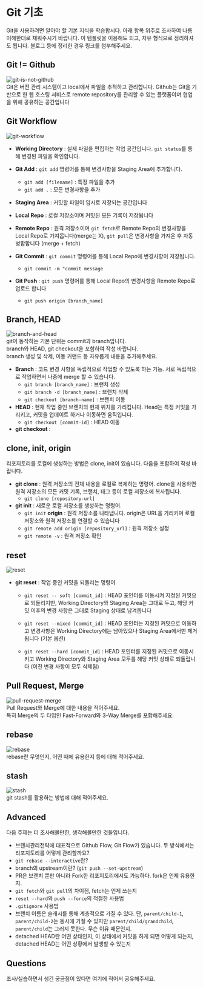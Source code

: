 # Git 기초
Git을 사용하려면 알아야 할 기본 지식을 학습합시다. 아래 항목 위주로 조사하여 나름 이해한대로 채워주시기 바랍니다. 이 템플릿을 이용해도 되고, 자유 형식으로 정리하셔도 됩니다. 블로그 등에 정리한 경우 링크를 첨부해주세요.

## Git != Github
![git-is-not-github](https://user-images.githubusercontent.com/51331195/160232512-3d6686ca-4ae3-4f11-a8d7-c893c0a7526a.png)  
Git은 버전 관리 시스템이고 local에서 파일을 추적하고 관리합니다. Github는 Git을 기반으로 한 웹 호스팅 서비스로 remote repository를 관리할 수 있는 플랫폼이며 협업을 위해 공유하는 공간입니다

## Git Workflow
![git-workflow](https://cdn-media-1.freecodecamp.org/images/1*iL2J8k4ygQlg3xriKGimbQ.png)
- **Working Directory** : 실제 파일을 편집하는 작업 공간입니다. `git status`를 통해 변경된 파일을 확인합니다.
- **Git Add** : `git add` 명령어를 통해 변경사항을 Staging Area에 추가합니다. 
    - `git add [filename]` : 특정 파일을 추가  
    - `git add .` : 모든 변경사항을 추가
- **Staging Area** : 커밋할 파일이 임시로 저장되는 공간입니다
- **Local Repo** : 로컬 저장소이며 커밋된 모든 기록이 저장됩니다
- **Remote Repo** : 원격 저장소이며 `git fetch`로 Remote Repo의 변경사항을 Local Repo로 가져옵니다(merge는 X), `git pull`은 변경사항을 가져온 후 자동 병합합니다 (merge + fetch)

- **Git Commit** : `git commit` 명령어를 통해 Local Repo에 변경사항이 저장됩니다. 
    - `git commit -m "commit message`
- **Git Push** : `git push` 명령어를 통해 Local Repo의 변경사항을 Remote Repo로 업로드 합니다 
    - `git push origin [branch_name]`

## Branch, HEAD
![branch-and-head](https://ihatetomatoes.net/wp-content/uploads/2020/04/07-head-pointer.png)  
git이 동작하는 기본 단위는 commit과 branch입니다.  
branch와 HEAD, git checkout을 포함하여 작성 바랍니다.  
branch 생성 및 삭제, 이동 커맨드 등 자유롭게 내용을 추가해주세요.

- **Branch** : 코드 변경 사항을 독립적으로 작업할 수 있도록 하는 기능. 서로 독립적으로 작업하면서 나중에 merge 할 수 있습니다.
    - `git branch [branch_name]` : 브랜치 생성
    - `git branch -d [branch_name]` : 브랜치 삭제
    - `git checkout [branch-name]` : 브랜치 이동
- **HEAD** : 현재 작업 중인 브랜치의 현재 위치를 가리킵니다. Head는 특정 커밋을 가리키고, 커밋을 업데이트 하거나 이동하면 움직입니다.
    - `git checkout [commit-id]` : HEAD 이동
- **git checkout** : 


## clone, init, origin
리포지토리를 로컬에 생성하는 방법은 clone, init이 있습니다. 다음을 포함하여 작성 바랍니다.
- **git clone** : 원격 저장소의 전체 내용을 로컬로 복제하는 명령어. clone을 사용하면 원격 저장소의 모든 커밋 기록, 브랜치, 태그 등이 로컬 저장소에 복사됩니다.
    - `git clone [repository-url]`
- **git init** : 새로운 로컬 저장소를 생성하는 명령어.
    - `git init`
**origin** : 원격 저장소를 나타냅니다. origin은 URL을 가리키며 로컬 저장소와 원격 저장소를 연결할 수 있습니다
    - `git remote add origin [repository_url]` : 원격 저장소 설정
    - `git remote -v` : 원격 저장소 확인

## reset
![reset](https://user-images.githubusercontent.com/51331195/160235594-8836570b-e8bf-484a-bb92-b2bd6d873066.png)  
- **git reset** : 작업 중인 커밋을 되돌리는 명령어
    - `git reset -- soft [commit_id]` : HEAD 포인터를 이동시켜 지정된 커밋으로 되돌리지만, Working Directory와 Staging Area는 그대로 두고, 해당 커밋 이후의 변경 사항은 그대로 Staging 상태로 남겨둡니다

    - `git reset --mixed [commit_id]` : HEAD 포인터는 지정된 커밋으로 이동하고 변경사항은 Working Directory에는 
    남아있으나 Staging Area에서만 제거됩니다 (기본 옵션)
    - `git reset --hard [commit_id]` : HEAD 포인터를 지정된 커밋으로 이동시키고 Working Directory와 Staging Area 모두를 해당 커밋 상태로 되돌립니다 (이전 변경 사항이 모두 삭제됨)

## Pull Request, Merge
![pull-request-merge](https://atlassianblog.wpengine.com/wp-content/uploads/bitbucket411-blog-1200x-branches2.png)  
Pull Request와 Merge에 대한 내용을 적어주세요.  
특히 Merge의 두 타입인 Fast-Forward와 3-Way Merge를 포함해주세요.

## rebase
![rebase](https://user-images.githubusercontent.com/51331195/160234052-7fe70f85-5906-4474-b809-782adae92b3c.png)  
rebase란 무엇인지, 어떤 때에 유용한지 등에 대해 적어주세요.

## stash
![stash](https://d8it4huxumps7.cloudfront.net/bites/wp-content/banners/2023/4/642a663eaff96_git_stash.png)  
git stash를 활용하는 방법에 대해 적어주세요.

## Advanced
다음 주제는 더 조사해볼만한, 생각해볼만한 것들입니다. 
- 브랜치관리전략에 대표적으로 Github Flow, Git Flow가 있습니다. 두 방식에서는 리포지토리를 어떻게 관리할까요?
- `git rebase --interactive`란?
- branch의 upstream이란? (`git push --set-upstream`)
- PR은 브랜치 뿐만 아니라 Fork한 리포지토리에서도 가능하다. fork은 언제 유용한지. 
- `git fetch`와 `git pull`의 차이점, fetch는 언제 쓰는지
- `reset --hard`와 `push --force`의 적절한 사용법
- `.gitignore` 사용법
- 브랜치 이름은 슬래시를 통해 계층적으로 가질 수 있다. 단, `parent/child-1`, `parent/child-2`는 동시에 가질 수 있지만 `parent/child/grandchild`, `parent/child`는 그러지 못한다. 무슨 이유 때문인지. 
- detached HEAD란 어떤 상태인지, 이 상태에서 커밋을 하게 되면 어떻게 되는지, detached HEAD는 어떤 상황에서 발생할 수 있는지

## Questions
조사/실습하면서 생긴 궁금점이 있다면 여기에 적어서 공유해주세요.
